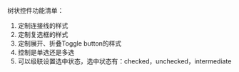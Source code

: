树状控件功能清单：
1.	定制连接线的样式
2.	定制复选框的样式
3.	定制展开、折叠Toggle button的样式
4.	控制是单选还是多选
5.	可以级联设置选中状态，选中状态有：checked，unchecked，intermediate
